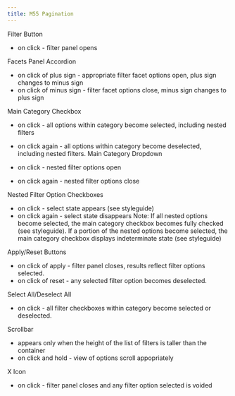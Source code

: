 ```yaml
---
title: M55 Pagination
---
```


Filter Button

- on click - filter panel opens

Facets Panel Accordion 

- on click of plus sign - appropriate filter facet options open, plus sign changes to minus sign
- on click of minus sign - filter facet options close, minus sign changes to plus sign
 
Main Category Checkbox

- on click - all options within category become selected, including nested filters
- on click again - all options within category become deselected, including nested filters.
Main Category Dropdown

- on click - nested filter options open 
- on click again - nested filter options close 

Nested Filter Option Checkboxes

- on click - select state appears (see styleguide)
- on click again - select state disappears
Note: If all nested options become selected, the main category checkbox becomes fully checked (see styleguide). If a portion of the nested options become selected, the main category checkbox displays indeterminate state (see styleguide)

Apply/Reset Buttons

- on click of apply - filter panel closes, results reflect filter options selected. 
- on click of reset - any selected filter option becomes deselected. 

Select All/Deselect All

- on click - all filter checkboxes within category become selected or deselected.

Scrollbar

- appears only when the height of the list of filters is taller than the container
- on click and hold - view of options scroll appopriately

X Icon

- on click - filter panel closes and any filter option selected is voided

